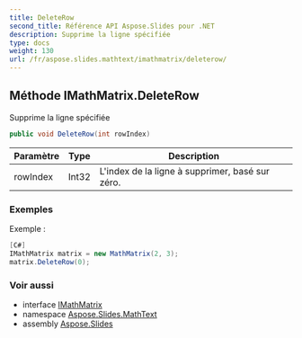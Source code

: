 ```yaml
---
title: DeleteRow
second_title: Référence API Aspose.Slides pour .NET
description: Supprime la ligne spécifiée
type: docs
weight: 130
url: /fr/aspose.slides.mathtext/imathmatrix/deleterow/
---
```


## Méthode IMathMatrix.DeleteRow

Supprime la ligne spécifiée

```csharp
public void DeleteRow(int rowIndex)
```

| Paramètre | Type | Description |
| --- | --- | --- |
| rowIndex | Int32 | L'index de la ligne à supprimer, basé sur zéro. |

### Exemples

Exemple :

```csharp
[C#]
IMathMatrix matrix = new MathMatrix(2, 3);
matrix.DeleteRow(0);
```

### Voir aussi

* interface [IMathMatrix](../../imathmatrix)
* namespace [Aspose.Slides.MathText](../../imathmatrix)
* assembly [Aspose.Slides](../../../)

<!-- NE PAS MODIFIER : généré par xmldocmd pour Aspose.Slides.dll -->